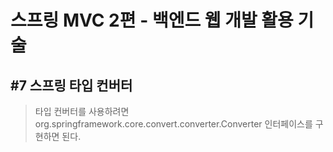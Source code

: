 # 스프링 MVC 2편 - 백엔드 웹 개발 활용 기술
## #7 스프링 타입 컨버터
> 타입 컨버터를 사용하려면 org.springframework.core.convert.converter.Converter 인터페이스를 구현하면 된다.